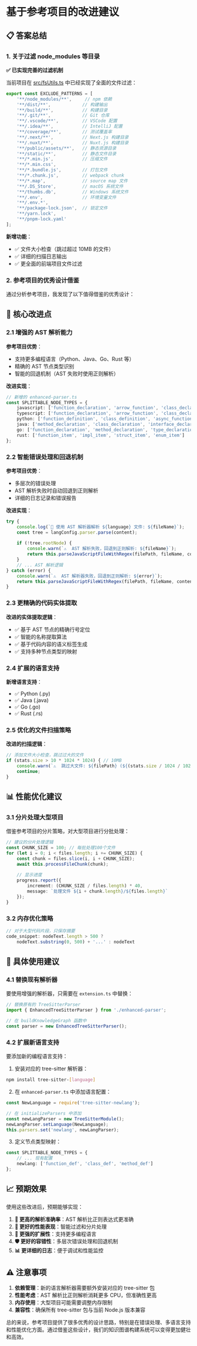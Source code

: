 # 基于参考项目的改进建议

## 📋 答案总结

### 1. 关于过滤 node_modules 等目录

**✅ 已实现完善的过滤机制**

当前项目在 [src/fsUtils.ts](./src/fsUtils.ts) 中已经实现了全面的文件过滤：

```typescript
export const EXCLUDE_PATTERNS = [
    '**/node_modules/**',     // npm 依赖
    '**/dist/**',            // 构建输出
    '**/build/**',           // 构建目录
    '**/.git/**',            // Git 仓库
    '**/.vscode/**',         // VSCode 配置
    '**/.idea/**',           // IntelliJ 配置
    '**/coverage/**',        // 测试覆盖率
    '**/.next/**',           // Next.js 构建目录
    '**/.nuxt/**',           // Nuxt.js 构建目录
    '**/public/assets/**',   // 静态资源目录
    '**/static/**',          // 静态文件目录
    '**/*.min.js',           // 压缩文件
    '**/*.min.css',
    '**/*.bundle.js',        // 打包文件
    '**/*.chunk.js',         // webpack chunk
    '**/*.map',              // source map 文件
    '**/.DS_Store',          // macOS 系统文件
    '**/thumbs.db',          // Windows 系统文件
    '**/.env',               // 环境变量文件
    '**/.env.*',
    '**/package-lock.json',  // 锁定文件
    '**/yarn.lock',
    '**/pnpm-lock.yaml'
];
```

**新增功能**：
- ✅ 文件大小检查（跳过超过 10MB 的文件）
- ✅ 详细的扫描日志输出
- ✅ 更全面的前端项目文件过滤

### 2. 参考项目的优秀设计借鉴

通过分析参考项目，我发现了以下值得借鉴的优秀设计：

## 🚀 核心改进点

### 2.1 **增强的 AST 解析能力**

**参考项目优势**：
- 支持更多编程语言（Python、Java、Go、Rust 等）
- 精确的 AST 节点类型识别
- 智能的回退机制（AST 失败时使用正则解析）

**改进实现**：
```typescript
// 新增的 enhanced-parser.ts
const SPLITTABLE_NODE_TYPES = {
    javascript: ['function_declaration', 'arrow_function', 'class_declaration', 'method_definition'],
    typescript: ['function_declaration', 'arrow_function', 'class_declaration', 'interface_declaration'],
    python: ['function_definition', 'class_definition', 'async_function_definition'],
    java: ['method_declaration', 'class_declaration', 'interface_declaration'],
    go: ['function_declaration', 'method_declaration', 'type_declaration'],
    rust: ['function_item', 'impl_item', 'struct_item', 'enum_item']
};
```

### 2.2 **智能错误处理和回退机制**

**参考项目优势**：
- 多层次的错误处理
- AST 解析失败时自动回退到正则解析
- 详细的日志记录和错误报告

**改进实现**：
```typescript
try {
    console.log(`🌳 使用 AST 解析器解析 ${language} 文件: ${fileName}`);
    const tree = langConfig.parser.parse(content);
    
    if (!tree.rootNode) {
        console.warn(`⚠️  AST 解析失败，回退到正则解析: ${fileName}`);
        return this.parseJavaScriptFileWithRegex(filePath, fileName, content, language);
    }
    // ... AST 解析逻辑
} catch (error) {
    console.warn(`⚠️  AST 解析器失败，回退到正则解析: ${error}`);
    return this.parseJavaScriptFileWithRegex(filePath, fileName, content, language);
}
```

### 2.3 **更精确的代码实体提取**

**改进的实体提取逻辑**：
- ✅ 基于 AST 节点的精确行号定位
- ✅ 智能的名称提取算法
- ✅ 基于代码内容的语义标签生成
- ✅ 支持多种节点类型的映射

### 2.4 **扩展的语言支持**

**新增语言支持**：
- ✅ Python (.py)
- ✅ Java (.java)  
- ✅ Go (.go)
- ✅ Rust (.rs)

### 2.5 **优化的文件扫描策略**

**改进的扫描逻辑**：
```typescript
// 添加文件大小检查，跳过过大的文件
if (stats.size > 10 * 1024 * 1024) { // 10MB
    console.warn(`⚠️  跳过大文件: ${filePath} (${(stats.size / 1024 / 1024).toFixed(2)}MB)`);
    continue;
}
```

## 📊 性能优化建议

### 3.1 **分片处理大型项目**

借鉴参考项目的分片策略，对大型项目进行分批处理：

```typescript
// 建议的分片处理逻辑
const CHUNK_SIZE = 100; // 每批处理100个文件
for (let i = 0; i < files.length; i += CHUNK_SIZE) {
    const chunk = files.slice(i, i + CHUNK_SIZE);
    await this.processFileChunk(chunk);
    
    // 显示进度
    progress.report({ 
        increment: (CHUNK_SIZE / files.length) * 40,
        message: `处理文件 ${i + chunk.length}/${files.length}` 
    });
}
```

### 3.2 **内存优化策略**

```typescript
// 对于大型代码片段，只保存摘要
code_snippet: nodeText.length > 500 ? 
    nodeText.substring(0, 500) + '...' : nodeText
```

## 🔧 具体使用建议

### 4.1 **替换现有解析器**

要使用增强的解析器，只需要在 `extension.ts` 中替换：

```typescript
// 替换原有的 TreeSitterParser
import { EnhancedTreeSitterParser } from './enhanced-parser';

// 在 buildKnowledgeGraph 函数中
const parser = new EnhancedTreeSitterParser();
```

### 4.2 **扩展新语言支持**

要添加新的编程语言支持：

1. 安装对应的 tree-sitter 解析器：
```bash
npm install tree-sitter-[language]
```

2. 在 `enhanced-parser.ts` 中添加语言配置：
```typescript
const NewLanguage = require('tree-sitter-newlang');

// 在 initializeParsers 中添加
const newLangParser = new TreeSitterModule();
newLangParser.setLanguage(NewLanguage);
this.parsers.set('newlang', newLangParser);
```

3. 定义节点类型映射：
```typescript
const SPLITTABLE_NODE_TYPES = {
    // ... 现有配置
    newlang: ['function_def', 'class_def', 'method_def']
};
```

## 📈 预期效果

使用这些改进后，预期能够实现：

1. **🎯 更高的解析准确率**：AST 解析比正则表达式更准确
2. **🚀 更好的性能表现**：智能过滤和分片处理
3. **🔧 更强的扩展性**：支持更多编程语言
4. **🛡️ 更好的容错性**：多层次错误处理和回退机制
5. **📊 更详细的日志**：便于调试和性能监控

## ⚠️ 注意事项

1. **依赖管理**：新的语言解析器需要额外安装对应的 tree-sitter 包
2. **性能考虑**：AST 解析比正则解析消耗更多 CPU，但准确性更高
3. **内存使用**：大型项目可能需要调整内存限制
4. **兼容性**：确保所有 tree-sitter 包与当前 Node.js 版本兼容

总的来说，参考项目提供了很多优秀的设计思路，特别是在错误处理、多语言支持和性能优化方面。通过借鉴这些设计，我们的知识图谱构建系统可以变得更加健壮和高效。